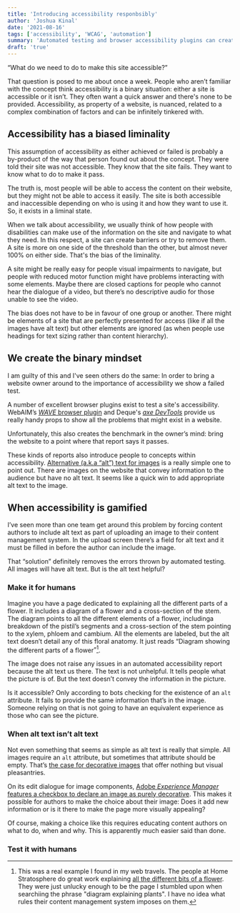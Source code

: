 ```yaml
---
title: 'Introducing accessibility responbsibly'
author: 'Joshua Kinal'
date: '2021-08-16'
tags: ['accessibility', 'WCAG', 'automation']
summary: 'Automated testing and browser accessibility plugins can create a mindset that responsibility ends at getting a check mark.'
draft: 'true'
---
```


“What do we need to do to make this site accessible?”

That question is posed to me about once a week. People who aren’t familiar with the concept think accessibility is a binary situation: either a site is accessible or it isn’t. They often want a quick answer and there's none to be provided. Accessibility, as property of a website, is nuanced, related to a complex combination of factors and can be infinitely tinkered with.

## Accessibility has a biased liminality

This assumption of accessibility as either achieved or failed is probably a by-product of the way that person found out about the concept. They were told their site was not accessible. They know that the site fails. They want to know what to do to make it pass.

The truth is, most people will be able to access the content on their website, but they might not be able to access it easily. The site is both accessible and inaccessible depending on who is using it and how they want to use it. So, it exists in a liminal state.

When we talk about accessibility, we usually think of how people with disabilities can make use of the information on the site and navigate to what they need. In this respect, a site can create barriers or try to remove them. A site is more on one side of the threshold than the other, but almost never 100% on either side. That's the bias of the liminality.

A site might be really easy for people visual impairments to navigate, but people with reduced motor function might have problems interacting with some elements. Maybe there are closed captions for people who cannot hear the dialogue of a video, but there’s no descriptive audio for those unable to see the video.

The bias does not have to be in favour of one group or another. There might be elements of a site that are perfectly presented for access (like if all the images have alt text) but other elements are ignored (as when people use headings for text sizing rather than content hierarchy).

## We create the binary mindset

I am guilty of this and I've seen others do the same: In order to bring a website owner around to the importance of accessibility we show a failed test.

A number of excellent browser plugins exist to test a site's accessibility. WebAIM’s [_WAVE_ browser plugin](https://wave.webaim.org/) and Deque's [_axe DevTools_](https://www.deque.com/axe/browser-extensions/) provide us really handy props to show all the problems that might exist in a website.

Unfortunately, this also creates the benchmark in the owner’s mind: bring the website to a point where that report says it passes.

These kinds of reports also introduce people to concepts within accessibility. [Alternative (a.k.a “alt”) text for images](https://webaim.org/techniques/alttext/#basics "WebAIM’s introduction to working with the alt attribute in html") is a really simple one to point out. There are images on the website that convey information to the audience but have no alt text. It seems like a quick win to add appropriate alt text to the image.

## When accessibility is gamified

I’ve seen more than one team get around this problem by forcing content authors to include alt text as part of uploading an image to their content management system. In the upload screen there’s a field for alt text and it must be filled in before the author can include the image.

That “solution” definitely removes the errors thrown by automated testing. All images will have alt text. But is the alt text helpful?

### Make it for humans

Imagine you have a page dedicated to explaining all the different parts of a flower. It includes a diagram of a flower and a cross-section of the stem. The diagram points to all the different elements of a flower, includinga breakdown of the pistil’s segments and a cross-section of the stem pointing to the xylem, phloem and cambium. All the elements are labeled, but the alt text doesn’t detail any of this floral anatomy. It just reads <q cite="https://www.homestratosphere.com/parts-of-a-flower/#A_Parts_of_a_Flower">Diagram showing the different parts of a flower</q>[^1].

The image does not raise any issues in an automated accessibility report because the alt text us there. The text is not unhelpful. It tells people what the picture is of. But the text doesn’t convey the information in the picture.

Is it accessible? Only according to bots checking for the existence of an `alt` attribute. It fails to provide the same information that’s in the image. Someone relying on that is not going to have an equivalent experience as those who can see the picture.

### When alt text isn’t alt text

Not even something that seems as simple as alt text is really that simple. All images require an `alt` attribute, but sometimes that attribute should be empty. That’s [the case for decorative images](https://www.w3.org/WAI/tutorials/images/decorative/) that offer nothing but visual pleasantries.

On its edit dialogue for image components, [Adobe <i>Experience Manager</i> features a checkbox to declare an image as purely decorative](https://experienceleague.adobe.com/docs/experience-manager-64/authoring/siteandpage/creating-accessible-content.html?lang=en#how-to-meet-non-text-content). This makes it possible for authors to make the choice about their image: Does it add new information or is it there to make the page more visually appealing?

Of course, making a choice like this requires educating content authors on what to do, when and why. This is apparently much easier said than done.

### Test it with humans

<!-- See https://support.microsoft.com/en-us/topic/everything-you-need-to-know-to-write-effective-alt-text-df98f884-ca3d-456c-807b-1a1fa82f5dc2?ui=en-us&rs=en-us&ad=us for terrible alt text that is embarrassing for an org. -->

[^1]: This was a real example I found in my web travels. The people at Home Stratosphere do great work explaining [all the different bits of a flower](https://www.homestratosphere.com/parts-of-a-flower/#A_Parts_of_a_Flower "Home Stratosphere’s page with an example of alt text that could be improved"). They were just unlucky enough to be the page I stumbled upon when searchiing the phrase "diagram explaining plants". I have no idea what rules their content management system imposes on them.